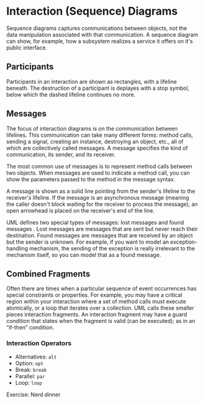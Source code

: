 # Interaction (Sequence) Diagrams

Sequence diagrams captures communications between objects, not the data manipulation associated with that communication. A sequence diagram can show, for example, how a subsystem realizes a service it offers on it's public interface. 

## Participants 

Participants in an interaction are shown as rectangles, with a lifeline beneath. The destruction of a participant is deplayes with a stop symbol, below which the dashed lifeline continues no more. 

## Messages

The focus of interaction diagrams is on the communication between lifelines. This communication can take many different forms: method calls, sending a signal, creating an instance, destroying an object, etc., all of which are collectively called messages. A message specifies the kind of communication, its sender, and its receiver. 

The most common use of messages is to represent method calls between two objects. When messages are used to indicate a method call, you can show the parameters passed to the method in the message syntax.

A message is shown as a solid line pointing from the sender's lifeline to the receiver's lifeline. If the message is an asynchronous message (meaning the caller doesn't block waiting for the receiver to process the message), an open arrowhead is placed on the receiver's end of the line.

UML defines two special types of messages: lost messages and found messages . Lost messages are messages that are sent but never reach their destination. Found messages are messages that are received by an object but the sender is unknown. For example, if you want to model an exception-handling mechanism, the sending of the exception is really irrelevant to the mechanism itself, so you can model that as a found message.

## Combined Fragments

Often there are times when a particular sequence of event occurrences has special constraints or properties. For example, you may have a critical region within your interaction where a set of method calls must execute atomically, or a loop that iterates over a collection. UML calls these smaller pieces interaction fragments. An interaction fragment may have a guard condition that states when the fragment is valid (can be executed); as in an “if-then” condition. 

### Interaction Operators

- Alternatives: `alt` 
- Option: `opt`
- Break: `break`
- Parallel: `par`
- Loop: `loop`

Exercise: Nerd dinner